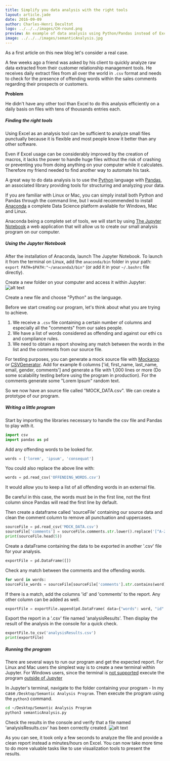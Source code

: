 ```yaml
---
title: Simplify you data analysis with the right tools
layout: article.jade
date: 2016-09-09
author: Charles-Henri Decultot
logo: ../../../images/CH-round.png
preview: An example of data analysis using Python/Pandas instead of Excel on huge data extract. Spend more time extracting the real value out of your data.
image: ../../../images/semanticAnalysis.jpg
---
```


 As a first article on this new blog let's consider a real case.

A few weeks ago a friend was asked by his client to quickly analyze raw data extracted from their customer relationship management tools.
He receives daily extract files from all over the world in `.csv` format and needs to check for the presence of offending words within the sales comments regarding their prospects or customers.

**Problem**

He didn't have any other tool than Excel to do this analysis efficiently on a daily basis on files with tens of thousands entries each.

##### Finding the right tools

Using Excel as an analysis tool can be sufficient to analyze small files punctually because it is flexible and most people know it better than any other software.

Even if Excel usage can be considerably improved by the creation of macros, it lacks the power to handle huge files without the risk of crashing or preventing you from doing anything on your computer while it calculates.
Therefore my friend needed to find another way to automate his task.

A great way to do data analysis is to use the [Python](https://www.python.org/) language with [Pandas](http://pandas.pydata.org/), an associated library providing tools for structuring and analyzing your data.

If you are familiar with Linux or Mac, you can simply install both Python and Pandas through the command line, but I would recommended to install [Anaconda](https://www.continuum.io/anaconda-overview) a complete Data Science platform available for Windows, Mac and Linux.

Anaconda being a complete set of tools, we will start by using [The Jupyter Notebook](http://jupyter.org/) a web application that will allow us to create our small analysis program on our computer.

##### Using the Jupyter Notebook

After the installation of Anaconda, launch The Jupyter Notebook.
To launch it from the terminal on Linux, add the `anaconda/bin` folder in your path: `export PATH=$PATH:"~/anaconda3/bin"` (or add it in your `~/.bashrc` file directly).

Create a new folder on your computer and access it within Jupyter:
![alt text](../../../images/20160909-Jupyter.png "My program folder")

Create a new file and choose "Python" as the language.

Before we start creating our program, let's think about what you are trying to achieve.
  1. We receive a `.csv` file containing a certain number of columns and especially all the "comments" from our sales people.
  2. We have a list of words considered as offending and against our ethi cs and compliance rules.
  3. We need to obtain a report showing any match between the words in the list and the comments from our source file.

For testing purposes, you can generate a mock source file with [Mockaroo](https://www.mockaroo.com/) or [CSVGenerator](http://www.csvgenerator.com/).
Add for example 6 columns ['id, first_name, last_name, email, gender, comments'] and generate a file with 1,000 lines or more (Do some scalability testing before using the program in production). For the comments generate some "Lorem Ipsum" random text.

So we now have an source file called "MOCK_DATA.csv".
We can create a prototype of our program.

##### Writing a little program

Start by importing the libraries necessary to handle the csv file and Pandas to play with it.
``` python
import csv
import pandas as pd
```

Add any offending words to be looked for.
``` python
words = ['lorem', 'ipsum', 'consequat']
```

You could also replace the above line with:
``` python
words = pd.read_csv('OFFENDING_WORDS.csv')
```
It would allow you to keep a list of all offending words in an external file.

Be careful in this case, the words must be in the first line, not the first column since Pandas will read the first line by default.


Then create a dataframe called 'sourceFile' containing our source data and clean the comment column to remove all punctuation and uppercases.
``` python
sourceFile = pd.read_csv('MOCK_DATA.csv')
sourceFile['comments'] = sourceFile.comments.str.lower().replace('[^A-Za-z0-9]+',' ', regex=True)
print(sourceFile.head(5))
```
Create a dataFrame containing the data to be exported in another '.csv' file for your analysis.
``` python
exportFile = pd.DataFrame([])
```
Check any match between the comments and the offending words.
``` python
for word in words:
sourceFile_words = sourceFile[sourceFile['comments'].str.contains(word)]
```

If there is a match, add the columns 'id' and 'comments' to the report.
Any other column can be added as well.
``` python
exportFile = exportFile.append(pd.DataFrame( data={"words": word, "id": sourceFile_words['id'], "comments": sourceFile_words['comments']}))
```

Export the report in a '.csv' file named 'analysisResults'.
Then display the result of the analysis in the console for a quick check.
``` python
exportFile.to_csv('analysisResults.csv')
print(exportFile)
```

##### Running the program

There are several ways to run our program and get the expected report.
For Linux and Mac users the simplest way is to create a new terminal within Jupyter.
For Windows users, since the terminal is [not supported](https://github.com/jupyter/notebook/issues/172) execute the program [outside of Jupyter](http://pythoncentral.io/execute-python-script-file-shell/)

In Jupyter's terminal, navigate to the folder containing your program - In my case `/Desktop/Semantic Analysis Program`.
Then execute the program using the `python3` command.

```bash
cd ~/Desktop/Semantic Analysis Program
python3 semanticAnalysis.py
```

Check the results in the console and verify that a file named 'analysisResults.csv' has been correctly created.
![alt text](../../../images/20160909-jupyter2.png "Jupyter Terminal")

As you can see, it took only a few seconds to analyze the file and provide a clean report instead a minutes/hours on Excel.
You can now take more time to do more valuable tasks like to use visualization tools to present the results.
